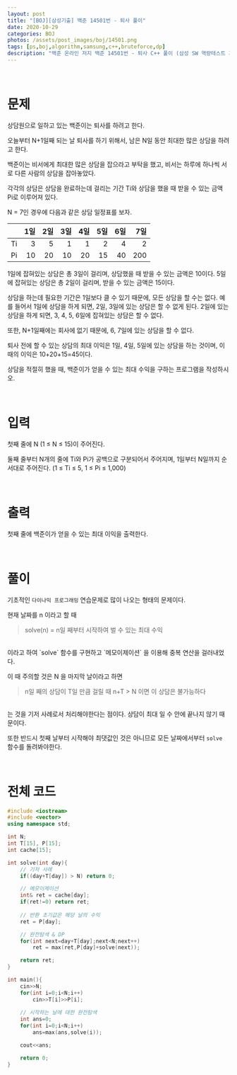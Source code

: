 ```yaml
---
layout: post
title: "[BOJ][삼성기출] 백준 14501번 - 퇴사 풀이"
date: 2020-10-29
categories: BOJ
photos: /assets/post_images/boj/14501.png
tags: [ps,boj,algorithm,samsung,c++,bruteforce,dp]
description: "백준 온라인 저지 백준 14501번 - 퇴사 C++ 풀이 (삼성 SW 역량테스트 기출)"
---
```


<br>

# 문제

상담원으로 일하고 있는 백준이는 퇴사를 하려고 한다.

오늘부터 N+1일째 되는 날 퇴사를 하기 위해서, 남은 N일 동안 최대한 많은 상담을 하려고 한다.

백준이는 비서에게 최대한 많은 상담을 잡으라고 부탁을 했고, 비서는 하루에 하나씩 서로 다른 사람의 상담을 잡아놓았다.

각각의 상담은 상담을 완료하는데 걸리는 기간 Ti와 상담을 했을 때 받을 수 있는 금액 Pi로 이루어져 있다.

N = 7인 경우에 다음과 같은 상담 일정표를 보자.

| 	|1일|2일|3일|4일|5일|6일|7일|
|:---:|---:|---:|---:|---:|---:|---:|---:|
Ti|3|5|1|1|2|4|2|
Pi|10|20|10|20|15|40|200|

1일에 잡혀있는 상담은 총 3일이 걸리며, 상담했을 때 받을 수 있는 금액은 10이다. 5일에 잡혀있는 상담은 총 2일이 걸리며, 받을 수 있는 금액은 15이다.

상담을 하는데 필요한 기간은 1일보다 클 수 있기 때문에, 모든 상담을 할 수는 없다. 예를 들어서 1일에 상담을 하게 되면, 2일, 3일에 있는 상담은 할 수 없게 된다. 2일에 있는 상담을 하게 되면, 3, 4, 5, 6일에 잡혀있는 상담은 할 수 없다.

또한, N+1일째에는 회사에 없기 때문에, 6, 7일에 있는 상담을 할 수 없다.

퇴사 전에 할 수 있는 상담의 최대 이익은 1일, 4일, 5일에 있는 상담을 하는 것이며, 이때의 이익은 10+20+15=45이다.

상담을 적절히 했을 때, 백준이가 얻을 수 있는 최대 수익을 구하는 프로그램을 작성하시오.

<br>

# 입력

첫째 줄에 N (1 ≤ N ≤ 15)이 주어진다.

둘째 줄부터 N개의 줄에 Ti와 Pi가 공백으로 구분되어서 주어지며, 1일부터 N일까지 순서대로 주어진다. (1 ≤ Ti ≤ 5, 1 ≤ Pi ≤ 1,000)

<br>

# 출력

첫째 줄에 백준이가 얻을 수 있는 최대 이익을 출력한다.

<br>

# 풀이

기초적인 `다이나믹 프로그래밍` 연습문제로 많이 나오는 형태의 문제이다.

현재 날짜를 n 이라고 할 때
<br>

> solve(n) = n일 째부터 시작하여 벌 수 있는 최대 수익

<br>
이라고 하여 `solve` 함수를 구현하고 `메모이제이션` 을 이용해 중복 연산을 걸러내었다.

이 때 주의할 것은 N 을 마지막 날이라고 하면
<br>

> n일 째의 상담이 T일 만큼 걸릴 때 n+T > N 이면 이 상담은 불가능하다

<br>
는 것을 기저 사례로서 처리해야한다는 점이다. 상담이 최대 일 수 안에 끝나지 않기 때문이다.

또한 반드시 첫째 날부터 시작해야 최댓값인 것은 아니므로 모든 날짜에서부터 `solve` 함수를 돌려봐야한다.

<br>

# 전체 코드

```c++
#include <iostream>
#include <vector>
using namespace std;

int N;
int T[15], P[15];
int cache[15];

int solve(int day){
    // 기저 사례
	if((day+T[day]) > N) return 0;

    // 메모이제이션
 	int& ret = cache[day];
	if(ret!=0) return ret;	
	
    // 반환 초기값은 해당 날의 수익
	ret = P[day];

    // 완전탐색 & DP
	for(int next=day+T[day];next<N;next++)
		ret = max(ret,P[day]+solve(next));

	return ret;
}

int main(){
	cin>>N;
	for(int i=0;i<N;i++)
		cin>>T[i]>>P[i];
	
    // 시작하는 날에 대한 완전탐색
	int ans=0;
	for(int i=0;i<N;i++)
		ans=max(ans,solve(i));

	cout<<ans;

	return 0;
}
```
